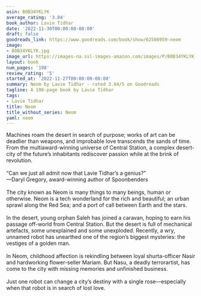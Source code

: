 ```yaml
---
asin: B0B34YKLYK
average_rating: '3.84'
book_author: Lavie Tidhar
date: '2022-11-30T00:00:00-08:00'
draft: false
goodreads_link: https://www.goodreads.com/book/show/62586959-neom
image:
- B0B34YKLYK.jpg
image_url: https://images-na.ssl-images-amazon.com/images/P/B0B34YKLYK.01._SCLZZZZZZZ.jpg
layout: book
num_pages: '198'
review_rating: '5'
started_at: '2022-11-27T00:00:00-08:00'
summary: Neom by Lavie Tidhar - rated 3.84/5 on Goodreads
tagline: A 198-page book by Lavie Tidhar
tags:
- Lavie Tidhar
title: Neom
title_without_series: Neom
yaml: neom
---
```


Machines roam the desert in search of purpose; works of art can be deadlier than weapons, and improbable love transcends the sands of time. From the multiaward-winning universe of Central Station, a complex desert-city of the future’s inhabitants rediscover passion while at the brink of revolution.<br /><br />“Can we just all admit now that Lavie Tidhar’s a genius?”<br />—Daryl Gregory, award-winning author of Spoonbenders<br /><br />The city known as Neom is many things to many beings, human or otherwise. Neom is a tech wonderland for the rich and beautiful; an urban sprawl along the Red Sea; and a port of call between Earth and the stars.<br /><br />In the desert, young orphan Saleh has joined a caravan, hoping to earn his passage off-world from Central Station. But the desert is full of mechanical artefacts, some unexplained and some unexploded. Recently, a wry, unnamed robot has unearthed one of the region’s biggest mysteries: the vestiges of a golden man.<br /><br />In Neom, childhood affection is rekindling between loyal shurta-officer Nasir and hardworking flower-seller Mariam. But Nasu, a deadly terrorartist, has come to the city with missing memories and unfinished business.<br /><br />Just one robot can change a city’s destiny with a single rose—especially when that robot is in search of lost love.